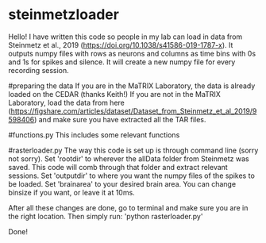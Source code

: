 # steinmetzloader

Hello! 
I have written this code so people in my lab can load in data from Steinmetz et al., 2019 (https://doi.org/10.1038/s41586-019-1787-x). 
It outputs numpy files with rows as neurons and columns as time bins with 0s and 1s for spikes and silence. It will create a new numpy file for every recording session.

#preparing the data
If you are in the MaTRIX Laboratory, the data is already loaded on the CEDAR (thanks Keith!)
If you are not in the MaTRIX Laboratory, load the data from here (https://figshare.com/articles/dataset/Dataset_from_Steinmetz_et_al_2019/9598406) and make sure you have extracted all the TAR files. 

#functions.py
This includes some relevant functions

#rasterloader.py
The way this code is set up is through command line (sorry not sorry). 
Set 'rootdir' to wherever the allData folder from Steinmetz was saved. This code will comb through that folder and extract relevant sessions.
Set 'outputdir' to where you want the numpy files of the spikes to be loaded. 
Set 'brainarea' to your desired brain area. 
You can change binsize if you want, or leave it at 10ms.

After all these changes are done, go to terminal and make sure you are in the right location. Then simply run:
'python rasterloader.py'

Done! 



